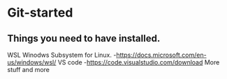 # Git-started
## Things you need to have installed. 
 WSL Winodws Subsystem for Linux.
  -https://docs.microsoft.com/en-us/windows/wsl/
 VS code
 -https://code.visualstudio.com/download
More stuff
and more
